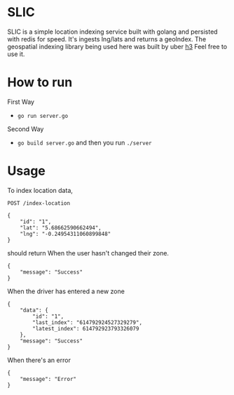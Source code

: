 # SLIC
SLIC is a simple location indexing service built with golang and persisted with redis for speed.
It's ingests lng/lats and returns a geoIndex. 
The geospatial indexing library being used here was built by uber [h3](https://github.com/uber/h3-go)
Feel free to use it.

# How to run 
First Way
- `go run server.go`

Second Way
- `go build server.go` and then you run `./server`

# Usage

To index location data,

`POST /index-location`

```
{
    "id": "1",
    "lat": "5.68662590662494",
    "lng": "-0.24954311060899848"
}
```

should return 
When the user hasn't changed their zone.

```
{
    "message": "Success"
}
```

When the driver has entered a new zone
```
{
    "data": {
        "id": "1",
        "last_index": "614792924527329279",
        "latest_index": 614792923793326079
    },
    "message": "Success"
}
```
When there's an error
```
{
    "message": "Error"
}
```

